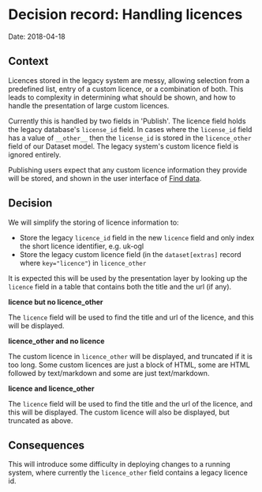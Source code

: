 # Decision record: Handling licences

Date: 2018-04-18

## Context

Licences stored in the legacy system are messy, allowing selection from a predefined list, entry of a custom licence, or a combination of both. This leads to complexity in determining what should be shown, and how to handle the presentation of large custom licences.

Currently this is handled by two fields in 'Publish'.  The licence field holds the legacy database's `license_id` field. In cases where the `license_id` field has a value of `__other__` then the `license_id` is stored in the `licence_other` field of our Dataset model. The legacy system's custom licence field is ignored entirely.

Publishing users expect that any custom licence information they provide will be stored, and shown in the user interface of [Find data](https://github.com/alphagov/datagovuk_find).

## Decision

We will simplify the storing of licence information to:

* Store the legacy `licence_id` field in the new `licence` field and only index the short licence identifier, e.g. uk-ogl
* Store the legacy custom licence field (in the `dataset[extras]` record where `key="licence"`) in `licence_other`

It is expected this will be used by the presentation layer by looking up the `licence` field in a table that contains both the title and the url (if any).

**licence but no licence_other**

The `licence` field will be used to find the title and url of the licence, and this will be displayed.

**licence_other and no licence**

The custom licence in `licence_other` will be displayed, and truncated if it is too long. Some custom licences are just a block of HTML, some are HTML followed by text/markdown and some are just text/markdown.

**licence and licence_other**

The `licence` field will be used to find the title and the url of the licence, and this will be displayed.  The custom licence will also be displayed, but truncated as above.


## Consequences

This will introduce some difficulty in deploying changes to a running system, where currently the `licence_other` field contains a legacy licence id.
